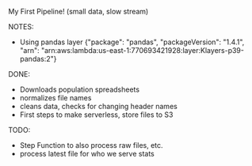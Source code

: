 My First Pipeline!
(small data, slow stream)

NOTES:
- Using pandas layer {"package": "pandas", "packageVersion": "1.4.1", "arn": "arn:aws:lambda:us-east-1:770693421928:layer:Klayers-p39-pandas:2"}

DONE:
- Downloads population spreadsheets
- normalizes file names
- cleans data, checks for changing header names
- First steps to make serverless, store files to S3

TODO:
- Step Function to also process raw files, etc.
- process latest file for who we serve stats
